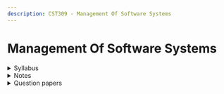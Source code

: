 ```yaml
---
description: CST309 - Management Of Software Systems
---
```


# Management Of Software Systems

<details>

<summary>Syllabus</summary>

[CST309](https://drive.google.com/file/d/1bYDnMN7cdEprhQhKd4nYvJbyVvHtFpJm/view?usp=drive_link)

</details>

<details>

<summary>Notes</summary>

[MOSS Notes](https://drive.google.com/drive/folders/1rUulCHu3efw-ZZchVPswnt4ZWJjOrmc8?usp=drive_link)

[MOSS Short Notes](https://drive.google.com/drive/folders/1vP5XiFA3ldnNcyTGzut4KJF4Dw28TrfC?usp=drive_link)&#x20;

</details>

<details>

<summary>Question papers</summary>

[MOSS PYQs ](https://drive.google.com/drive/folders/1yYjbG73nuu5gZvHZ8tfTbhJPCtC4tgs8?usp=drive_link)

</details>
